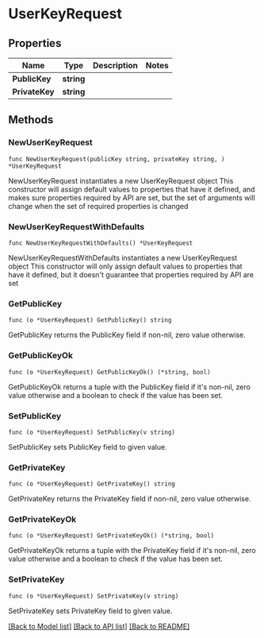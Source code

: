 # UserKeyRequest

## Properties

Name | Type | Description | Notes
------------ | ------------- | ------------- | -------------
**PublicKey** | **string** |  | 
**PrivateKey** | **string** |  | 

## Methods

### NewUserKeyRequest

`func NewUserKeyRequest(publicKey string, privateKey string, ) *UserKeyRequest`

NewUserKeyRequest instantiates a new UserKeyRequest object
This constructor will assign default values to properties that have it defined,
and makes sure properties required by API are set, but the set of arguments
will change when the set of required properties is changed

### NewUserKeyRequestWithDefaults

`func NewUserKeyRequestWithDefaults() *UserKeyRequest`

NewUserKeyRequestWithDefaults instantiates a new UserKeyRequest object
This constructor will only assign default values to properties that have it defined,
but it doesn't guarantee that properties required by API are set

### GetPublicKey

`func (o *UserKeyRequest) GetPublicKey() string`

GetPublicKey returns the PublicKey field if non-nil, zero value otherwise.

### GetPublicKeyOk

`func (o *UserKeyRequest) GetPublicKeyOk() (*string, bool)`

GetPublicKeyOk returns a tuple with the PublicKey field if it's non-nil, zero value otherwise
and a boolean to check if the value has been set.

### SetPublicKey

`func (o *UserKeyRequest) SetPublicKey(v string)`

SetPublicKey sets PublicKey field to given value.


### GetPrivateKey

`func (o *UserKeyRequest) GetPrivateKey() string`

GetPrivateKey returns the PrivateKey field if non-nil, zero value otherwise.

### GetPrivateKeyOk

`func (o *UserKeyRequest) GetPrivateKeyOk() (*string, bool)`

GetPrivateKeyOk returns a tuple with the PrivateKey field if it's non-nil, zero value otherwise
and a boolean to check if the value has been set.

### SetPrivateKey

`func (o *UserKeyRequest) SetPrivateKey(v string)`

SetPrivateKey sets PrivateKey field to given value.



[[Back to Model list]](../README.md#documentation-for-models) [[Back to API list]](../README.md#documentation-for-api-endpoints) [[Back to README]](../README.md)


